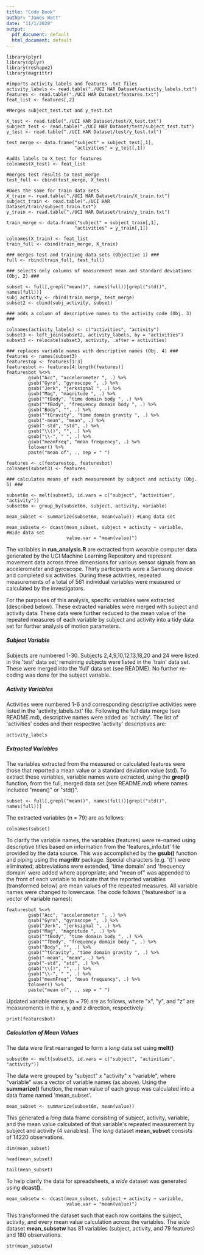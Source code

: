 ```yaml
---
title: "Code Book"
author: "James Watt"
date: "11/1/2020"
output:
  pdf_document: default
  html_document: default
---
```

```{r message=FALSE, warning=FALSE, include=FALSE}
library(plyr)
library(dplyr)
library(reshape2)
library(magrittr)

#imports activity labels and features .txt files
activity_labels <- read.table("./UCI HAR Dataset/activity_labels.txt")
features <- read.table("./UCI HAR Dataset/features.txt")
feat_list <- features[,2]

#Merges subject_test.txt and y_test.txt

X_test <- read.table("./UCI HAR Dataset/test/X_test.txt")
subject_test <- read.table("./UCI HAR Dataset/test/subject_test.txt")
y_test <- read.table("./UCI HAR Dataset/test/y_test.txt")

test_merge <- data.frame("subject" = subject_test[,1],
                         "activities" = y_test[,1])

#adds labels to X_test for features
colnames(X_test) <- feat_list

#merges test results to test_merge
test_full <- cbind(test_merge, X_test)

#Does the same for train data sets
X_train <- read.table("./UCI HAR Dataset/train/X_train.txt")
subject_train <- read.table("./UCI HAR Dataset/train/subject_train.txt")
y_train <- read.table("./UCI HAR Dataset/train/y_train.txt")

train_merge <- data.frame("subject" = subject_train[,1],
                         "activities" = y_train[,1])

colnames(X_train) <- feat_list
train_full <- cbind(train_merge, X_train)

### merges test and training data sets (Objective 1) ###
full <- rbind(train_full, test_full)

### selects only columns of measurement mean and standard deviations (Obj. 2) ###

subset <- full[,grepl("mean()", names(full))|grepl("std()", names(full))]
subj_activity <- rbind(train_merge, test_merge)
subset2 <- cbind(subj_activity, subset)

### adds a column of descriptive names to the activity code (Obj. 3) ###

colnames(activity_labels) <- c("activities", "activity")
subset3 <- left_join(subset2, activity_labels, by = "activities")
subset3 <- relocate(subset3, activity, .after = activities)

### replaces variable names with descriptive names (Obj. 4) ###
features <- names(subset3)
featurestop <- features[1:3]
featuresbot <- features[4:length(features)]
featuresbot %<>%
        gsub("Acc", "accelerometer ", .) %>%
        gsub("Gyro", "gyroscope ", .) %>%
        gsub("Jerk", "jerksignal ", .) %>% 
        gsub("Mag", "magnitude ", .) %>%
        gsub("^tBody", "time domain body ", .) %>%
        gsub("^fBody", "frequency domain body ", .) %>%
        gsub("Body", "", .) %>%
        gsub("^tGravity", "time domain gravity ", .) %>%
        gsub("-mean", "mean", .) %>%
        gsub("-std", "std", .) %>%
        gsub("\\()", "", .) %>%
        gsub("\\-", " ", .) %>%
        gsub("meanFreq", "mean frequency", .) %>%
        tolower() %>%
        paste("mean of", ., sep = " ")

features <- c(featurestop, featuresbot)
colnames(subset3) <- features

### calculates means of each measurement by subject and activity (Obj. 5) ###

subset6m <- melt(subset3, id.vars = c("subject", "activities", "activity"))
subset6m <- group_by(subset6m, subject, activity, variable)

mean_subset <- summarize(subset6m, mean(value)) #Long data set

mean_subsetw <- dcast(mean_subset, subject + activity ~ variable, #Wide data set
                      value.var = "mean(value)")
```

The variables in **run_analysis.R** are extracted from wearable computer data generated by the UCI Machine Learning Repository and represent movement data across three dimensions for various sensor signals from an accelerometer and gyroscope. Thirty participants wore a Samsung device and completed six activities. During these activities, repeated measurements of a total of 561 individual variables were measured or calculated by the investigators. 

For the purposes of this analysis, specific variables were extracted (described below). These extracted variables were merged with subject and activity data. These data were further reduced to the mean value of the repeated measures of each variable by subject and activity into a tidy data set for further analysis of motion parameters. 

##### Subject Variable
Subjects are numbered 1-30. Subjects 2,4,9,10,12,13,18,20 and 24 were listed in the 'test' data set; remaining subjects were listed in the 'train' data set. These were merged into the 'full' data set (see README). No further re-coding was done for the subject variable.

##### Activity Variables
Activities were numbered 1-6 and corresponding descriptive activities were listed in the 'activity_labels.txt' file. Following the full data merge (see README.md), descriptive names were added as 'activity'. The list of 'activities' codes and their respective 'activity' descriptives are:

```{r echo=FALSE}
activity_labels
```


##### Extracted Variables
The variables extracted from the measured or calculated features were those that reported a mean value or a standard deviation value (std). To extract these variables, variable names were extracted, using the **grepl()** function, from the full, merged data set (see README.md) where names included "mean()" or "std()".

```{r eval=FALSE}
subset <- full[,grepl("mean()", names(full))|grepl("std()", names(full))]
```

The extracted variables (n = 79) are as follows:

```{r echo=FALSE}
colnames(subset)
```

To clarify the variable names, the variables (features) were re-named using descriptive titles based on information from the 'features_info.txt' file provided by the data source. This was accomplished by the **gsub()** function and piping using the **magrittr** package. Special characters (e.g. '()') were eliminated; abbreviations were extended, 'time domain' and 'frequency domain' were added where appropriate; and "mean of" was appended to the front of each variable to indicate that the reported variables (transformed below) are mean values of the repeated measures. All variable names were changed to lowercase. The code follows ('featuresbot' is a vector of variable names):

```{r eval=FALSE}
featuresbot %<>%
        gsub("Acc", "accelerometer ", .) %>%
        gsub("Gyro", "gyroscope ", .) %>%
        gsub("Jerk", "jerksignal ", .) %>% 
        gsub("Mag", "magnitude ", .) %>%
        gsub("^tBody", "time domain body ", .) %>%
        gsub("^fBody", "frequency domain body ", .) %>%
        gsub("Body", "", .) %>%
        gsub("^tGravity", "time domain gravity ", .) %>%
        gsub("-mean", "mean", .) %>%
        gsub("-std", "std", .) %>%
        gsub("\\()", "", .) %>%
        gsub("\\-", " ", .) %>%
        gsub("meanFreq", "mean frequency", .) %>%
        tolower() %>%
        paste("mean of", ., sep = " ")
```

Updated variable names (n = 79) are as follows, where "x", "y", and "z" are measurements in the x, y, and z direction, respectively:

```{r echo=FALSE}
print(featuresbot)
```

##### Calculation of Mean Values

The data were first rearranged to form a *long* data set using **melt()**

```{r eval=FALSE}
subset6m <- melt(subset3, id.vars = c("subject", "activities", "activity"))
```

The data were grouped by "subject" x "activity" x "variable", where "variable" was a vector of variable names (as above). Using the **summarize()** function, the mean value of each group was calculated into a data frame named 'mean_subset'.

```{r eval=FALSE}
mean_subset <- summarize(subset6m, mean(value))
```

This generated a *long* data frame consisting of subject, activity, variable, and the mean value calculated of that variable's repeated measurement by subject and activity (4 variables). The *long* dataset **mean_subset** consists of 14220 observations.

```{r}
dim(mean_subset)
```
```{r}
head(mean_subset)
```
```{r}
tail(mean_subset)
```

To help clarify the data for spreadsheets, a *wide* dataset was generated using **dcast()**.

```{r eval=FALSE}
mean_subsetw <- dcast(mean_subset, subject + activity ~ variable,
                      value.var = "mean(value)")
```

This transformed the dataset such that each row contains the subject, activity, and every mean value calculation across the variables. The *wide* dataset **mean_subsetw** has 81 variables (subject, activity, and 79 features) and 180 observations. 

```{r}
str(mean_subsetw)
```





